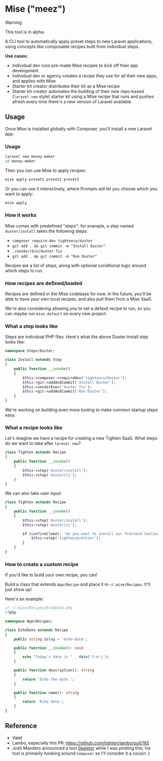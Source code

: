 # Mise ("meez")

> [!WARNING]  
> This tool is in alpha.

A CLI tool to automatically apply preset steps to new Laravel applications, using concepts like composable recipes built from individual steps.

**Use cases:**
- Individual dev runs pre-made Mise recipes to kick off their app development
- Individual dev or agency creates a recipe they use for all their new apps, and applies with Mise
- Starter kit creator distributes their kit as a Mise recipe
- Starter kit creator automates the building of their new repo-based (`laravel new` style) starter kit using a Mise recipe that runs and pushes afresh every time there's a new version of Laravel available

## Usage

Once Mise is installed globally with Composer, you'll install a new Laravel app:

### Usage

```bash
laravel new money-maker
cd money-maker
```

Then you can use Mise to apply recipes:

```bash
mise apply preset1 preset2 preset3
```

Or you can use it interactively, where Prompts will let you choose which you want to apply:

```bash
mise apply
```

### How it works

Mise comes with predefined "steps"; for example, a step named `duster/install` takes the following steps:

- `composer require-dev tightenco/duster`
- `git add . && git commit -m "Install Duster"`
- `./vendor/bin/duster fix`
- `git add . && git commit -m "Run Duster"`

Recipes are a list of steps, along with optional conditional logic around which steps to run.

### How recipes are defined/loaded

Recipes are defined in the Mise codebase for now. In the future, you'll be able to have your own local recipes, and also pull them from a Mise SaaS.

We're also considering allowing you to set a default recipe to run, so you can maybe run `mise default` on every new project.

### What a step looks like

Steps are individual PHP files. Here's what the above Duster install step looks like:

```php
namespace Steps/Duster;

class Install extends Step
{
    public function __invoke()
    {
        $this->composer->requireDev('tightenco/duster');
        $this->git->addAndCommit('Install Duster');
        $this->vendorExec('duster fix');
        $this->git->addAndCommit('Run Duster');
    }
}
```

We're working on building even more tooling to make common startup steps easy.

### What a recipe looks like

Let's imagine we have a recipe for creating a new Tighten SaaS. What steps do we want to take after `laravel new`?

```php
class Tighten extends Recipe
{
    public function __invoke()
    {
        $this->step('duster/install');
        $this->step('duster/ci');
    }
}
```

We can also take user input:

```php
class Tighten extends Recipe
{
    public function __invoke()
    {
        $this->step('duster/install');
        $this->step('duster/ci');

        if (confirm(label: 'Do you want to install our frontend tooling?')) {
            $this->step('tighten/prettier');
        }
    }
}
```

### How to create a custom recipe

If you'd like to build your own recipe, you can!

Build a class that extends `App/Recipe` and place it in `~/.mise/Recipes`. It'll just show up!

Here's an example:

```php
// ~/.mise/Recipes/EchoDate.php
<?php

namespace App\Recipes;

class EchoDate extends Recipe
{
    public string $slug = 'echo-date';

    public function __invoke(): void
    {
        echo "Today's date is " . date('Y-m-j');
    }

    public function description(): string
    {
        return 'Echo the date.';
    }

    public function name(): string
    {
        return 'Echo date';
    }
}
```

## Reference

- Valet
- Lambo, especially this PR: https://github.com/tighten/lambo/pull/185
- Josh Manders announced a tool [Skeletor](https://github.com/aniftyco/skeletor) while I was plotting this; his tool is primarily hooking around `Composer` so I'll consider it a cousin :)
